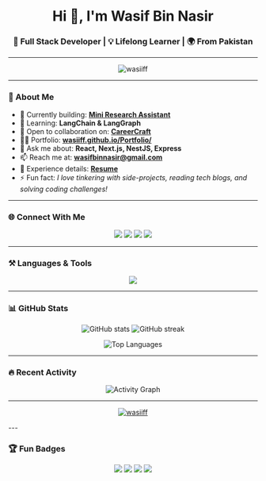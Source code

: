 <h1 align="center">Hi 👋, I'm Wasif Bin Nasir</h1>
<h3 align="center">🚀 Full Stack Developer | 💡 Lifelong Learner | 🌍 From Pakistan</h3>

---

<p align="center">
  <img src="https://komarev.com/ghpvc/?username=wasiiff&label=Profile%20views&color=0e75b6&style=flat" alt="wasiiff" /> 
</p>

---

### 🌟 About Me
- 🔭 Currently building: [**Mini Research Assistant**](https://research-assistant-gui.vercel.app/)  
- 🌱 Learning: **LangChain & LangGraph**  
- 🤝 Open to collaboration on: [**CareerCraft**](https://career-craft-client-beta.vercel.app/)  
- 👨‍💻 Portfolio: [**wasiiff.github.io/Portfolio/**](https://wasiiff.github.io/Portfolio/)  
- 💬 Ask me about: **React, Next.js, NestJS, Express**  
- 📫 Reach me at: **wasifbinnasir@gmail.com**  
- 📄 Experience details: [**Resume**](https://muhammad-wasif-bin-nasir.tiiny.site/)  
- ⚡ Fun fact: *I love tinkering with side-projects, reading tech blogs, and solving coding challenges!*  

---

### 🌐 Connect With Me
<p align="center">
  <a href="https://twitter.com/wasiff__" target="blank"><img src="https://img.shields.io/badge/Twitter-1DA1F2?style=for-the-badge&logo=twitter&logoColor=white" /></a>
  <a href="https://linkedin.com/in/wasif-bin-nasir" target="blank"><img src="https://img.shields.io/badge/LinkedIn-0077B5?style=for-the-badge&logo=linkedin&logoColor=white" /></a>
  <a href="https://instagram.com/whoiswasiff._" target="blank"><img src="https://img.shields.io/badge/Instagram-E4405F?style=for-the-badge&logo=instagram&logoColor=white" /></a>
  <a href="https://leetcode.com/wasiiff" target="blank"><img src="https://img.shields.io/badge/LeetCode-FFA116?style=for-the-badge&logo=leetcode&logoColor=black" /></a>
</p>

---

### ⚒️ Languages & Tools
<p align="center">
  <img src="https://skillicons.dev/icons?i=react,nextjs,redux,tailwind,typescript,javascript,html,css,cpp,nodejs,express,nestjs,mongodb,mysql,firebase,git,postman" />
</p>

---

### 📊 GitHub Stats
<p align="center">
  <img src="https://github-readme-stats.vercel.app/api?username=wasiiff&show_icons=true&theme=tokyonight" alt="GitHub stats" />
  <img src="https://github-readme-streak-stats.herokuapp.com/?user=wasiiff&theme=tokyonight" alt="GitHub streak" />
</p>

<p align="center">
  <img src="https://github-readme-stats.vercel.app/api/top-langs/?username=wasiiff&layout=compact&theme=tokyonight" alt="Top Languages" />
</p>

---

### 🔥 Recent Activity
<p align="center">
  <img src="https://github-readme-activity-graph.vercel.app/graph?username=wasiiff&theme=tokyo-night" alt="Activity Graph" />
</p>

---
<p align="center">
  <a href="https://github.com/ryo-ma/github-profile-trophy">
    <img src="https://github-profile-trophy.vercel.app/?username=wasiiff&theme=tokyonight&margin-w=10&margin-h=10" alt="wasiiff" />
  </a>
</p>
---

### 🏆 Fun Badges
<p align="center">
  <img src="https://img.shields.io/badge/💻-Full%20Stack%20Developer-blue?style=flat-square" />
  <img src="https://img.shields.io/badge/☕-Coffee%20Lover-brown?style=flat-square" />
  <img src="https://img.shields.io/badge/📚-Tech%20Blogger-lightgrey?style=flat-square" />
  <img src="https://img.shields.io/badge/⚡-Always%20Learning-yellow?style=flat-square" />
</p>
